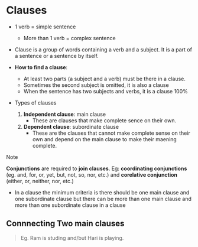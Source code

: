 # Clauses 
- 1 verb = simple sentence 
    - More than 1 verb = complex sentence 

- Clause is a group of words containing a verb and a subject. It is a part of a sentence or a sentence by itself. 

- **How to find a clause**: 
    - At least two parts (a subject and a verb) must be there in a clause. 
    - Sometimes the second subject is omitted, it is also a clause  
    - When the sentence has two subjects and verbs, it is a clause 100%

- Types of clauses 
    1. **Independent clause**: main clause 
        - These are clauses that make complete sence on their own. 
    2. **Dependent clause**: subordinate clause
        - These are the clauses that cannot make complete sense on their own and depend on the main clause to make their maening complete. 

> [!NOTE]
> **Conjunctions** are required to **join clauses**. 
> Eg: **coordinating conjunctions** (eg. and, for, or, yet, but, not, so, nor, etc.) and **corelative conjunction** (either, or, neither, nor, etc.)

- In a clause the minimum criteria is there should be one main clause and one subordinate clause but there can be more than one main clause and more than one subordinate clause in a clause

## Connnecting Two main clauses 

> Eg. Ram is studing and/but Hari is playing. 